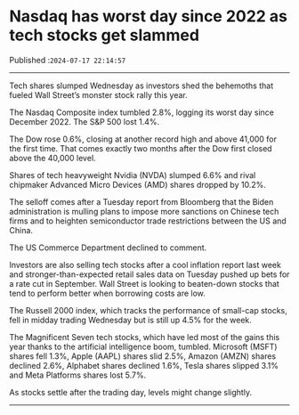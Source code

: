 # Nasdaq has worst day since 2022 as tech stocks get slammed

Published :`2024-07-17 22:14:57`

---

Tech shares slumped Wednesday as investors shed the behemoths that fueled Wall Street’s monster stock rally this year.

The Nasdaq Composite index tumbled 2.8%, logging its worst day since December 2022. The S&P 500 lost 1.4%.

The Dow rose 0.6%, closing at another record high and above 41,000 for the first time. That comes exactly two months after the Dow first closed above the 40,000 level.

Shares of tech heavyweight Nvidia (NVDA) slumped 6.6% and rival chipmaker Advanced Micro Devices (AMD) shares dropped by 10.2%.

The selloff comes after a Tuesday report from Bloomberg that the Biden administration is mulling plans to impose more sanctions on Chinese tech firms and to heighten semiconductor trade restrictions between the US and China.

The US Commerce Department declined to comment.

Investors are also selling tech stocks after a cool inflation report last week and stronger-than-expected retail sales data on Tuesday pushed up bets for a rate cut in September. Wall Street is looking to beaten-down stocks that tend to perform better when borrowing costs are low.

The Russell 2000 index, which tracks the performance of small-cap stocks, fell in midday trading Wednesday but is still up 4.5% for the week.

The Magnificent Seven tech stocks, which have led most of the gains this year thanks to the artificial intelligence boom, tumbled. Microsoft (MSFT) shares fell 1.3%, Apple (AAPL) shares slid 2.5%, Amazon (AMZN) shares declined 2.6%, Alphabet shares declined 1.6%, Tesla shares slipped 3.1% and Meta Platforms shares lost 5.7%.

As stocks settle after the trading day, levels might change slightly.

---

